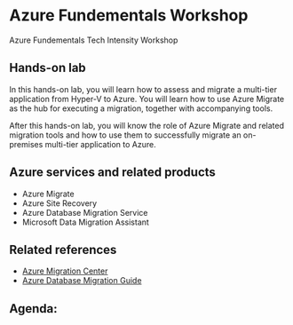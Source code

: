 # Azure Fundementals Workshop
Azure Fundementals Tech Intensity Workshop

## Hands-on lab

In this hands-on lab, you will learn how to assess and migrate a multi-tier application from Hyper-V to Azure. You will learn how to use Azure Migrate as the hub for executing a migration, together with accompanying tools.

After this hands-on lab, you will know the role of Azure Migrate and related migration tools and how to use them to successfully migrate an on-premises multi-tier application to Azure.

## Azure services and related products

- Azure Migrate
- Azure Site Recovery
- Azure Database Migration Service
- Microsoft Data Migration Assistant

## Related references

- [Azure Migration Center](https://azure.microsoft.com/migration)
- [Azure Database Migration Guide](https://aka.ms/datamigration)

## Agenda:


